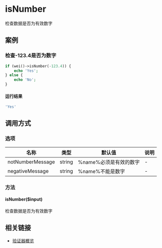 isNumber
========

检查数据是否为有效数字

案例
----

### 检查-123.4是否为数字
```php
if (wei()->isNumber(-123.4)) {
    echo 'Yes';
} else {
    echo 'No';
}
```

#### 运行结果
```php
'Yes'
```

调用方式
--------

### 选项

| 名称              | 类型    | 默认值                           | 说明                                             |
|-------------------|---------|----------------------------------|--------------------------------------------------|
| notNumberMessage  | string  | %name%必须是有效的数字           | -                                                |
| negativeMessage   | string  | %name%不能是数字                 | -                                                |

### 方法

#### isNumber($input)
检查数据是否为有效数字

相关链接
--------

* [验证器概览](../book/validators.md)